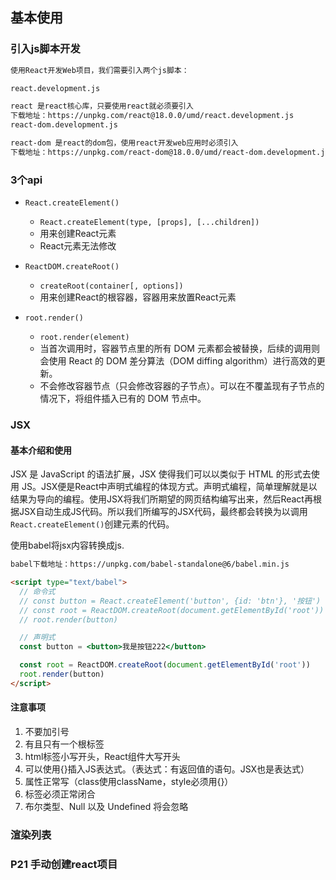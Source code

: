 

## 基本使用

### 引入js脚本开发

```html
使用React开发Web项目，我们需要引入两个js脚本：

react.development.js

react 是react核心库，只要使用react就必须要引入
下载地址：https://unpkg.com/react@18.0.0/umd/react.development.js
react-dom.development.js

react-dom 是react的dom包，使用react开发web应用时必须引入
下载地址：https://unpkg.com/react-dom@18.0.0/umd/react-dom.development.js
```



### 3个api

- ```
  React.createElement()
  ```

  - `React.createElement(type, [props], [...children])`
  - 用来创建React元素
  - React元素无法修改

- ```
  ReactDOM.createRoot()
  ```

  - `createRoot(container[, options])`
  - 用来创建React的根容器，容器用来放置React元素

- ```
  root.render()
  ```

  - `root.render(element)`
  - 当首次调用时，容器节点里的所有 DOM 元素都会被替换，后续的调用则会使用 React 的 DOM 差分算法（DOM diffing algorithm）进行高效的更新。
  - 不会修改容器节点（只会修改容器的子节点）。可以在不覆盖现有子节点的情况下，将组件插入已有的 DOM 节点中。



### JSX

#### 基本介绍和使用 

JSX 是 JavaScript 的语法扩展，JSX 使得我们可以以类似于 HTML 的形式去使用 JS。JSX便是React中声明式编程的体现方式。声明式编程，简单理解就是以结果为导向的编程。使用JSX将我们所期望的网页结构编写出来，然后React再根据JSX自动生成JS代码。所以我们所编写的JSX代码，最终都会转换为以调用`React.createElement()`创建元素的代码。



使用babel将jsx内容转换成js.

```html
babel下载地址：https://unpkg.com/babel-standalone@6/babel.min.js

<script type="text/babel">
  // 命令式
  // const button = React.createElement('button', {id: 'btn'}, '按钮')
  // const root = ReactDOM.createRoot(document.getElementById('root'))
  // root.render(button)

  // 声明式
  const button = <button>我是按钮222</button>

  const root = ReactDOM.createRoot(document.getElementById('root'))
  root.render(button)
</script>
```



#### 注意事项

1. 不要加引号
2. 有且只有一个根标签
3. html标签小写开头，React组件大写开头
4. 可以使用{}插入JS表达式。（表达式：有返回值的语句。JSX也是表达式）
5. 属性正常写（class使用className，style必须用{}）
6. 标签必须正常闭合
7. 布尔类型、Null 以及 Undefined 将会忽略



### 渲染列表







### P21 手动创建react项目









